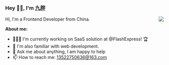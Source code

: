 ### Hey 👋🏽, I'm [九胖](https://jiupang.com)

<img align="right" src="https://github-readme-stats.vercel.app/api?username=jiupang0910&show_icons=true&hide_border=true&theme=dracula" />

Hi, I'm a Frontend Developer from China.

**About me:**

- 👨🏽‍💻 I’m currently working on SaaS solution at @FlashExpress! 🏆
- 🌱 I'm also familiar with web development.
- 💬 Ask me about anything, I am happy to help
- 📫 How to reach me: 13522750636@163.com
